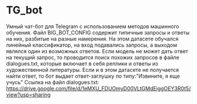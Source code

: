 # TG_bot
Умный чат-бот для Telegram с использованием методов машинного обучения. Файл BIG_BOT_CONFIG содержит типичные запросы и ответы на них, разбитые на разные намерения. На этом датасете обучался линейный классификатор, на вход подавались запросы, а выходом являлся один из возможных ответов. Если модель не может дать ответ на текущий запрос, то проводится поиск похожих запросов в файле dialogues.txt, которые включает в себя реплики и ответы из художественной литературы. Если и в этом датасете не получается найти ответ, то бот выдает ответ-заглушку по типу:"Извините, я еще учусь"
Ссылка на файл dialogues.txt:
https://drive.google.com/file/d/1eMXU_FDUOmyD00VLtGMdEiggOEY3R0t5/view?usp=sharing
